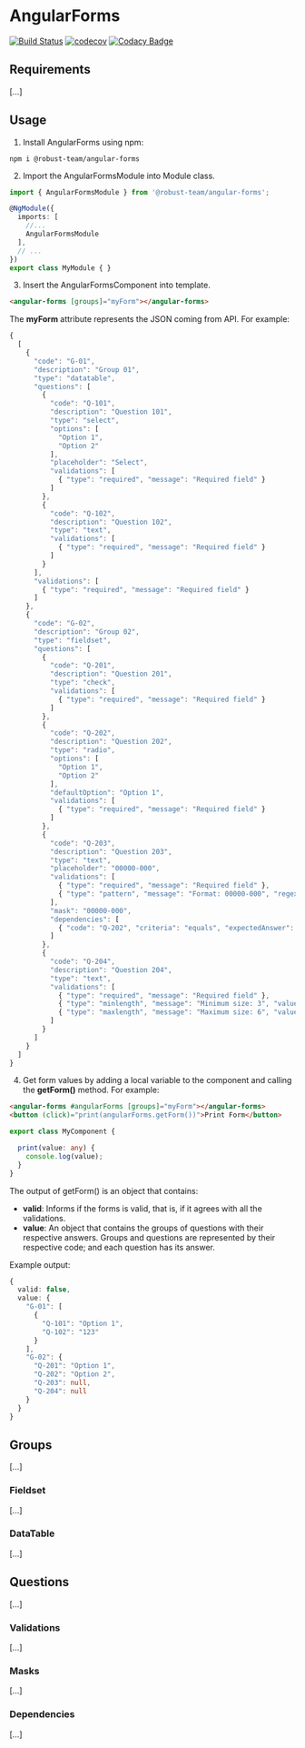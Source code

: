 # AngularForms

[![Build Status](https://travis-ci.org/robust-team/angular-forms.svg?branch=master)](https://travis-ci.org/robust-team/angular-forms) [![codecov](https://codecov.io/gh/robust-team/angular-forms/branch/master/graph/badge.svg)](https://codecov.io/gh/robust-team/angular-forms) [![Codacy Badge](https://api.codacy.com/project/badge/Grade/253b251df47e47998d27404a6746978b)](https://www.codacy.com/app/dudemelo/angular-forms?utm_source=github.com&amp;utm_medium=referral&amp;utm_content=robust-team/angular-forms&amp;utm_campaign=Badge_Grade)

## Requirements

[...]

## Usage

1. Install AngularForms using npm:

```
npm i @robust-team/angular-forms
```

2. Import the AngularFormsModule into Module class.

```typescript
import { AngularFormsModule } from '@robust-team/angular-forms';

@NgModule({
  imports: [
    //...
    AngularFormsModule
  ],
  // ...
})
export class MyModule { }
```

3. Insert the AngularFormsComponent into template.

```html
<angular-forms [groups]="myForm"></angular-forms>
```

The **myForm** attribute represents the JSON coming from API. For example:

```typescript
{
  [
    {
      "code": "G-01",
      "description": "Group 01",
      "type": "datatable",
      "questions": [
        {
          "code": "Q-101",
          "description": "Question 101",
          "type": "select",
          "options": [
            "Option 1",
            "Option 2"
          ],
          "placeholder": "Select",
          "validations": [
            { "type": "required", "message": "Required field" }
          ]
        },
        {
          "code": "Q-102",
          "description": "Question 102",
          "type": "text",
          "validations": [
            { "type": "required", "message": "Required field" }
          ]
        }
      ],
      "validations": [
        { "type": "required", "message": "Required field" }
      ]
    },
    {
      "code": "G-02",
      "description": "Group 02",
      "type": "fieldset",
      "questions": [
        {
          "code": "Q-201",
          "description": "Question 201",
          "type": "check",
          "validations": [
            { "type": "required", "message": "Required field" }
          ]
        },
        {
          "code": "Q-202",
          "description": "Question 202",
          "type": "radio",
          "options": [
            "Option 1",
            "Option 2"
          ],
          "defaultOption": "Option 1",
          "validations": [
            { "type": "required", "message": "Required field" }
          ]
        },
        {
          "code": "Q-203",
          "description": "Question 203",
          "type": "text",
          "placeholder": "00000-000",
          "validations": [
            { "type": "required", "message": "Required field" },
            { "type": "pattern", "message": "Format: 00000-000", "regex": "^\\d{5}-\\d{3}$" }
          ],
          "mask": "00000-000",
          "dependencies": [
            { "code": "Q-202", "criteria": "equals", "expectedAnswer": "Option 2" }
          ]
        },
        {
          "code": "Q-204",
          "description": "Question 204",
          "type": "text",
          "validations": [
            { "type": "required", "message": "Required field" },
            { "type": "minlength", "message": "Minimum size: 3", "value": 3 },
            { "type": "maxlength", "message": "Maximum size: 6", "value": 6 }
          ]
        }
      ]
    }
  ]
}
```

4. Get form values by adding a local variable to the component and calling the **getForm()** method. For example:

```html
<angular-forms #angularForms [groups]="myForm"></angular-forms>
<button (click)="print(angularForms.getForm())">Print Form</button>
```

```typescript
export class MyComponent {

  print(value: any) {
    console.log(value);
  }
}
```

The output of getForm() is an object that contains:

- **valid**: Informs if the forms is valid, that is, if it agrees with all the validations.
- **value**: An object that contains the groups of questions with their respective answers. Groups and questions are represented by their respective code; and each question has its answer.

Example output:

```typescript
{
  valid: false,
  value: {
    "G-01": [
      {
        "Q-101": "Option 1",
        "Q-102": "123"
      }
    ],
    "G-02": {
      "Q-201": "Option 1",
      "Q-202": "Option 2",
      "Q-203": null,
      "Q-204": null
    }
  }
}
```

## Groups

[...]

### Fieldset

[...]

### DataTable

[...]

## Questions

[...]

### Validations

[...]

### Masks

[...]

### Dependencies

[...]
